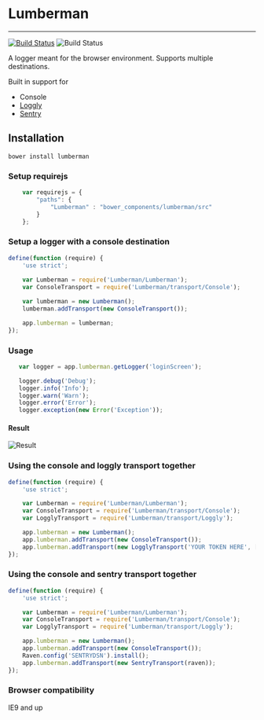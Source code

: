 # Lumberman
--------------

[![Build Status](https://travis-ci.org/opus-online/lumberman.svg?branch=master)](https://travis-ci.org/opus-online/lumberman)
![Build Status](https://codeship.io/projects/75e69230-c6d7-0131-58a3-76b4695b1d5a/status)

A logger meant for the browser environment. Supports multiple destinations. 

Built in support for
* Console
* [Loggly](#using-the-console-and-loggly-transport-together)
* [Sentry](#using-the-console-and-sentry-transport-together)

## Installation
```
bower install lumberman
```

### Setup requirejs
```javascript
    var requirejs = {
        "paths": {
            "Lumberman" : "bower_components/lumberman/src"
        }
    };

```

### Setup a logger with a console destination
```javascript
define(function (require) {
    'use strict';
    
    var Lumberman = require('Lumberman/Lumberman');
    var ConsoleTransport = require('Lumberman/transport/Console');

    var lumberman = new Lumberman();
    lumberman.addTransport(new ConsoleTransport());

    app.lumberman = lumberman;
});
```

### Usage
```javascript
   var logger = app.lumberman.getLogger('loginScreen');

   logger.debug('Debug');
   logger.info('Info');
   logger.warn('Warn');
   logger.error('Error');
   logger.exception(new Error('Exception'));
```
#### Result
![Result](http://puu.sh/8UedZ.png)


### Using the console and loggly transport together
```javascript
define(function (require) {
    'use strict';

    var Lumberman = require('Lumberman/Lumberman');
    var ConsoleTransport = require('Lumberman/transport/Console');
    var LogglyTransport = require('Lumberman/transport/Loggly');

    app.lumberman = new Lumberman();
    app.lumberman.addTransport(new ConsoleTransport());
    app.lumberman.addTransport(new LogglyTransport('YOUR TOKEN HERE', ['loggly', 'tags']));
});
```
### Using the console and sentry transport together
```javascript
define(function (require) {
    'use strict';

    var Lumberman = require('Lumberman/Lumberman');
    var ConsoleTransport = require('Lumberman/transport/Console');
    var LogglyTransport = require('Lumberman/transport/Loggly');

    app.lumberman = new Lumberman();
    app.lumberman.addTransport(new ConsoleTransport());
    Raven.config('SENTRYDSN').install();
    app.lumberman.addTransport(new SentryTransport(raven));
});
```
### Browser compatibility

IE9 and up